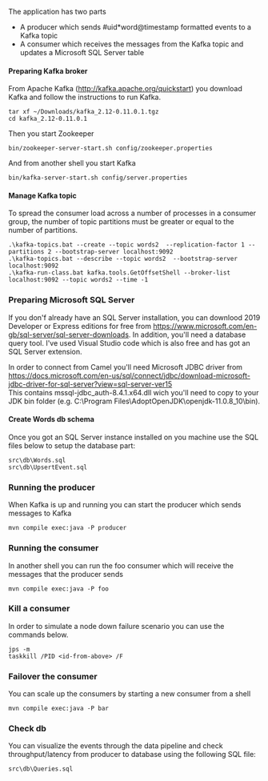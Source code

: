 The application has two parts

- A producer which sends #uid*word@timestamp formatted events to a Kafka topic
- A consumer which receives the messages from the Kafka topic and updates a Microsoft SQL Server table

#### Preparing Kafka broker

From Apache Kafka (http://kafka.apache.org/quickstart) you download Kafka and follow the instructions to run Kafka.

    tar xf ~/Downloads/kafka_2.12-0.11.0.1.tgz
    cd kafka_2.12-0.11.0.1
     
Then you start Zookeeper
     
    bin/zookeeper-server-start.sh config/zookeeper.properties
    
And from another shell you start Kafka
    
    bin/kafka-server-start.sh config/server.properties


#### Manage Kafka topic

To spread the consumer load across a number of processes in a consumer group, the number of topic partitions must be greater or equal to the number of partitions.  

    .\kafka-topics.bat --create --topic words2  --replication-factor 1 --partitions 2 --bootstrap-server localhost:9092 
    .\kafka-topics.bat --describe --topic words2  --bootstrap-server localhost:9092
	.\kafka-run-class.bat kafka.tools.GetOffsetShell --broker-list localhost:9092 --topic words2 --time -1	

### Preparing Microsoft SQL Server

If you don'f already have an SQL Server installation, you can downlood 2019 Developer 
or Express editions for free from https://www.microsoft.com/en-gb/sql-server/sql-server-downloads. In addition, 
you'll need a database query tool. I've used Visual Studio code which is also free and has got an SQL Server extension.

In order to connect from Camel you'll need Microsoft JDBC driver from 
https://docs.microsoft.com/en-us/sql/connect/jdbc/download-microsoft-jdbc-driver-for-sql-server?view=sql-server-ver15  
This contains mssql-jdbc_auth-8.4.1.x64.dll wich you'll need to copy to your JDK bin folder (e.g. C:\Program Files\AdoptOpenJDK\openjdk-11.0.8_10\bin).


#### Create Words db schema

Once  you got an SQL Server instance installed on you machine use the SQL files below to setup the database part:

    src\db\Words.sql
	src\db\UpsertEvent.sql
       
### Running the producer

When Kafka is up and running you can start the producer which sends messages to Kafka

    mvn compile exec:java -P producer
    
### Running the consumer

In another shell you can run the foo consumer which will receive the messages that the producer sends

    mvn compile exec:java -P foo
   
### Kill a consumer

In order to simulate a node down failure scenario you can use the commands below.

    jps -m
    taskkill /PID <id-from-above> /F

### Failover the consumer

You can scale up the consumers by starting a new consumer from a shell

    mvn compile exec:java -P bar
	
### Check db

You can visualize the events through the data pipeline and check throughput/latency from producer to database using the following SQL file:

    src\db\Queries.sql  	

